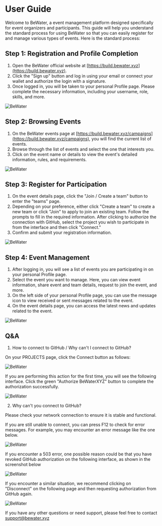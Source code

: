# User Guide

<Bit/>

Welcome to BeWater, a event management platform designed specifically for event organizers and participants. This guide will help you understand the standard process for using BeWater so that you can easily register for and manage various types of events. Here is the standard process:

## Step 1: Registration and Profile Completion

1. Open the BeWater official website at [https://build.bewater.xyz](https://build.bewater.xyz).
2. Click the "Sign up" button and log in using your email or connect your wallet and authorize the login with a signature.
3. Once logged in, you will be taken to your personal Profile page. Please complete the necessary information, including your username, role, skills, and more.

![BeWater](/assets/registration.png)

## Step 2: Browsing Events

1. On the BeWater events page at [https://build.bewater.xyz/campaigns](https://build.bewater.xyz/campaigns), you will find the current list of events.
2. Browse through the list of events and select the one that interests you.
3. Click on the event name or details to view the event's detailed information, rules, and requirements.

![BeWater](/assets/browsing-events.png)

## Step 3: Register for Participation

1. On the event details page, click the "Join / Create a team" button to enter the "teams" page.
2. Depending on your preference, either click "Create a team" to create a new team or click "Join" to apply to join an existing team. Follow the prompts to fill in the required information. After clicking to authorize the connection with GitHub, select the project you wish to participate in from the interface and then click "Connect."
3. Confirm and submit your registration information.

![BeWater](/assets/participation.png)

## Step 4: Event Management

1. After logging in, you will see a list of events you are participating in on your personal Profile page.
2. Select the event you want to manage. Here, you can view event information, share event and team details, request to join the event, and more.
3. On the left side of your personal Profile page, you can use the message icon to view received or sent messages related to the event.
4. On the event details page, you can access the latest news and updates related to the event.

![BeWater](/assets/management.png)

## Q&A

1. How to connect to GitHub / Why can't I connect to GitHub?


On your PROJECTS page, click the Connect button as follows:

![BeWater](/assets/github-connect.png)

If you are performing this action for the first time, you will see the following interface. Click the green "Authorize BeWaterXYZ" button to complete the authorization successfully.

![BeWater](/assets/github-auth.png)

2. Why can't you connect to GitHub?

Please check your network connection to ensure it is stable and functional.

If you are still unable to connect, you can press F12 to check for error messages. For example, you may encounter an error message like the one below.

![BeWater](/assets/github-err.png)

If you encounter a 503 error, one possible reason could be that you have revoked GitHub authorization on the following interface, as shown in the screenshot below

![BeWater](/assets/github-auth-cancel.png)

If you encounter a similar situation, we recommend clicking on "Disconnect" on the following page and then requesting authorization from GitHub again.

![BeWater](/assets/github-reauth.png)

If you have any other questions or need support, please feel free to contact <support@bewater.xyz>
